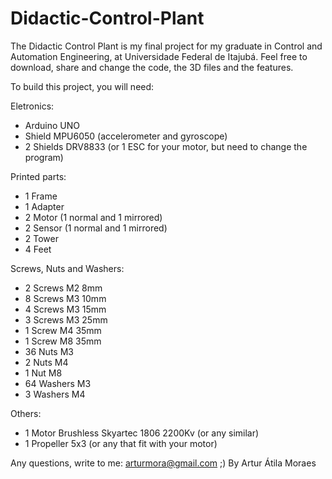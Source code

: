 # Didactic-Control-Plant 
The Didactic Control Plant is my final project for my graduate in Control and Automation Engineering, at Universidade Federal de Itajubá.
Feel free to download, share and change the code, the 3D files and the features.

To build this project, you will need:

Eletronics:
- Arduino UNO
- Shield MPU6050 (accelerometer and gyroscope)
- 2 Shields DRV8833 (or 1 ESC for your motor, but need to change the program)

Printed parts:
- 1 Frame
- 1 Adapter
- 2 Motor (1 normal and 1 mirrored)
- 2 Sensor (1 normal and 1 mirrored)
- 2 Tower
- 4 Feet

Screws, Nuts and Washers:
- 2 Screws M2 8mm
- 8 Screws M3 10mm
- 4 Screws M3 15mm
- 3 Screws M3 25mm
- 1 Screw M4 35mm
- 1 Screw M8 35mm
- 36 Nuts M3
- 2 Nuts M4
- 1 Nut M8
- 64 Washers M3
- 3 Washers M4

Others:
- 1 Motor Brushless Skyartec 1806 2200Kv (or any similar)
- 1 Propeller 5x3 (or any that fit with your motor)

Any questions, write to me: arturmora@gmail.com 
;)
By Artur Átila Moraes

